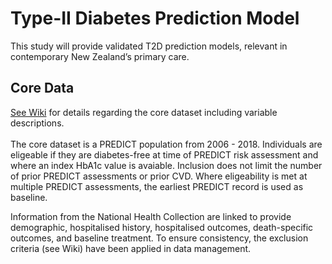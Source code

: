 # Type-II Diabetes Prediction Model

This study will provide validated T2D prediction models, relevant in contemporary New Zealand’s primary care. 

## Core Data
<a href="https://github.com/VIEW2020/DiabetesPrediction/wiki" target="_blank">See Wiki</a> for details regarding the core dataset including variable descriptions.<br></br>
The core dataset is a PREDICT population from 2006 - 2018. Individuals are eligeable if they are diabetes-free at time of PREDICT risk assessment and where an index HbA1c value is avaiable.
Inclusion does not limit the number of prior PREDICT assessments or prior CVD. Where eligeability is met at multiple PREDICT assessments, the earliest PREDICT record is used as baseline.

Information from the National Health Collection are linked to provide demographic, hospitalised history, hospitalised outcomes, death-specific outcomes, and baseline treatment. 
To ensure consistency, the exclusion criteria (see Wiki) have been applied in data management. 
